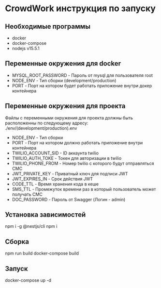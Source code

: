 # CrowdWork инструкция по запуску
## Необходимые программы
+ docker
+ docker-compose
+ nodejs v15.5.1

## Переменные окружения для docker
+ MYSQL_ROOT_PASSWORD - Пароль от mysql для пользователя root
+ NODE_ENV - Тип сборки (development/production)
+ PORT - Порт на котором будет работать приложение внутри докер контейнера

## Переменные окружения для проекта
Файлы с переменными окружения для проекта должны быть расположенны по следующему адресу: ./env/(development/production).env

+ NODE_ENV - Тип сборки
+ PORT - Порт на котором должно работать приложение внутри контейнера
+ TWILIO_ACCOUNT_SID - ID аккаунта twilio
+ TWILIO_AUTH_TOKE - Токен для авторизации в twilio
+ TWILIO_PHONE_FROM - Номер twilio с которого будут отправляться СМС
+ JWT_PRIVATE_KEY - Приватный ключ для подписи JWT
+ JWT_EXPIRES_IN - Срок действия JWT
+ CODE_TTL - Время хранения кода в кеше
+ SMS_TTL - Промежуток времени раз в который пользователь может получать СМС
+ DOC_PASSWORD - Пароль от Swagger (Логин - admin)

## Установка зависимостей
npm i -g @nestjs/cli
npm i

## Сборка
npm run build
docker-compose build

## Запуск
docker-compose up -d